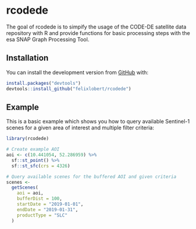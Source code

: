 
<!-- README.md is generated from README.Rmd. Please edit that file -->

# rcodede

<!-- badges: start -->

<!-- badges: end -->

The goal of rcodede is to simpify the usage of the CODE-DE satellite
data repository with R and provide functions for basic processing steps
with the esa SNAP Graph Processing Tool.

## Installation

You can install the development version from
[GitHub](https://github.com/) with:

``` r
install.packages("devtools")
devtools::install_github("felixlobert/rcodede")
```

## Example

This is a basic example which shows you how to query available
Sentinel-1 scenes for a given area of interest and multiple filter
criteria:

``` r
library(rcodede)

# Create example AOI
aoi <- c(10.441054, 52.286959) %>%
  sf::st_point() %>%
  sf::st_sfc(crs = 4326)

# Query available scenes for the buffered AOI and given criteria
scenes <-
  getScenes(
    aoi = aoi,
    bufferDist = 100,
    startDate = "2019-01-01",
    endDate = "2019-01-31",
    productType = "SLC"
  )
```
